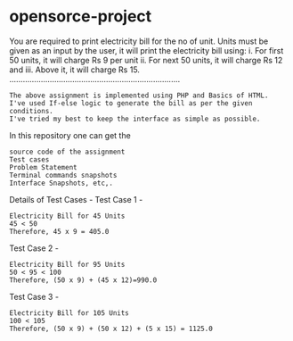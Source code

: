 # opensorce-project
You are required to print electricity bill for the no of unit. Units must be given as an input by the user, it will print the electricity bill using:
i. For first 50 units, it will charge Rs 9 per unit
ii. For next 50 units, it will charge Rs 12 and
iii. Above it, it will charge Rs 15.
............................................................................

    The above assignment is implemented using PHP and Basics of HTML.
    I've used If-else logic to generate the bill as per the given conditions.
    I've tried my best to keep the interface as simple as possible.

In this repository one can get the

    source code of the assignment
    Test cases
    Problem Statement
    Terminal commands snapshots
    Interface Snapshots, etc,.

Details of Test Cases -
Test Case 1 -

    Electricity Bill for 45 Units
    45 < 50
    Therefore, 45 x 9 = 405.0

Test Case 2 -

    Electricity Bill for 95 Units
    50 < 95 < 100
    Therefore, (50 x 9) + (45 x 12)=990.0

Test Case 3 -

    Electricity Bill for 105 Units
    100 < 105
    Therefore, (50 x 9) + (50 x 12) + (5 x 15) = 1125.0
